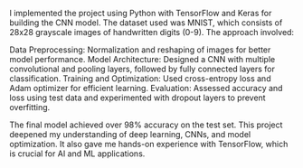 I implemented the project using Python with TensorFlow and Keras for building the CNN model. The dataset used was MNIST, which consists of 28x28 grayscale images of handwritten digits (0-9). The approach involved:

Data Preprocessing: Normalization and reshaping of images for better model performance.
Model Architecture: Designed a CNN with multiple convolutional and pooling layers, followed by fully connected layers for classification.
Training and Optimization: Used cross-entropy loss and Adam optimizer for efficient learning.
Evaluation: Assessed accuracy and loss using test data and experimented with dropout layers to prevent overfitting.

The final model achieved over 98% accuracy on the test set. This project deepened my understanding of deep learning, CNNs, and model optimization. It also gave me hands-on experience with TensorFlow, which is crucial for AI and ML applications.

